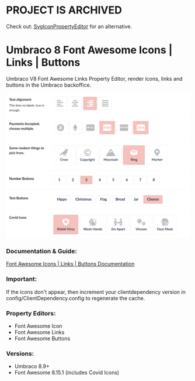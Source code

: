 # PROJECT IS ARCHIVED
Check out:
[SvgIconPropertyEditor](https://github.com/creativesuspects/SvgIconPropertyEditor) for an alternative.



# Umbraco 8 Font Awesome Icons | Links | Buttons
Umbraco V8 Font Awesome Links Property Editor, render icons, links and buttons in the Umbraco backoffice.


<img src="FaLinksPropertyEditor/images/font-awesome-umbraco-buttons.png" alt="Font Awesome Links" width="750px"/>

### Documentation & Guide:

[Font Awesome Icons | Links | Buttons Documentation](http://jacker.io/tutorials-articles/umbraco-font-awesome-extension-documentation-installation-and-usage-examples/)

### Important:

If the icons don't appear, then increment your clientdependency version in config/ClientDependency.config to regenerate the cache.

### Property Editors:

- Font Awesome Icon  
- Font Awesome Links 
- Font Awesome Buttons


### Versions:

- Umbraco 8.9+
- Font Awesome 8.15.1 (includes Covid Icons)
